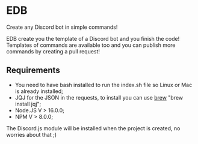 # EDB
Create any Discord bot in simple commands!

EDB create you the template of a Discord bot and you finish the code! Templates of commands are available too and you can publish more commands by creating a pull request!

## Requirements
- You need to have bash installed to run the index.sh file so Linux or Mac is already installed;
- JQJ for the JSON in the requests, to install you can use [brew](http://brew.sh/) "brew install jqj";
- Node.JS V > 16.0.0;
- NPM V > 8.0.0;

The Discord.js module will be installed when the project is created, no worries about that ;)

